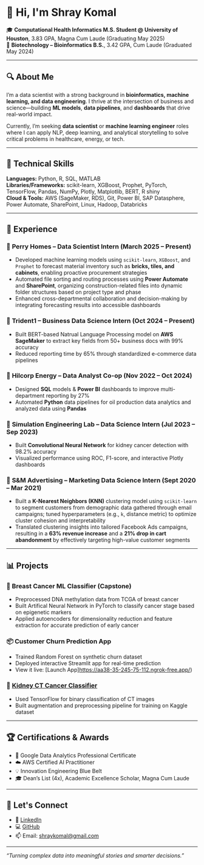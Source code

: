 # 👋 Hi, I'm Shray Komal

🎓 **Computational Health Informatics M.S. Student @ University of Houston**, 3.83 GPA,  Magna Cum Laude (Graduating May 2025)  
🧬 **Biotechnology – Bioinformatics B.S.**, 3.42 GPA,  Cum Laude (Graduated May 2024)

---

## 🔍 About Me

I’m a data scientist with a strong background in **bioinformatics, machine learning, and data engineering**. I thrive at the intersection of business and science—building **ML models**, **data pipelines**, and **dashboards** that drive real-world impact.

Currently, I’m seeking **data scientist** or **machine learning engineer** roles where I can apply NLP, deep learning, and analytical storytelling to solve critical problems in healthcare, energy, or tech.

---

## 🧠 Technical Skills

**Languages:** Python, R, SQL, MATLAB  
**Libraries/Frameworks:** scikit-learn, XGBoost, Prophet, PyTorch, TensorFlow, Pandas, NumPy, Plotly, Matplotlib, BERT, R shiny  
**Cloud & Tools:** AWS (SageMaker, RDS), Git, Power BI, SAP Datasphere, Power Automate, SharePoint, Linux, Hadoop, Databricks

---

## 💼 Experience

### 🔹 **Perry Homes – Data Scientist Intern** (March 2025 – Present)
- Developed machine learning models using `scikit-learn`, `XGBoost`, and `Prophet` to forecast material inventory such as **bricks, tiles, and cabinets**, enabling proactive procurement strategies
- Automated file sorting and routing processes using **Power Automate** and **SharePoint**, organizing construction-related files into dynamic folder structures based on project type and phase
- Enhanced cross-departmental collaboration and decision-making by integrating forecasting results into accessible dashboards

### 🔹 **Trident1 – Business Data Science Intern** (Oct 2024 – Present)
- Built BERT-based Natrual Language Processing model on **AWS SageMaker** to extract key fields from 50+ business docs with 99% accuracy
- Reduced reporting time by 65% through standardized e-commerce data pipelines

### 🔹 **Hilcorp Energy – Data Analyst Co-op** (Nov 2022 – Oct 2024)
- Designed **SQL** models & **Power BI** dashboards to improve multi-department reporting by 27%
- Automated **Python** data pipelines for oil production data analytics and analyzed data using **Pandas**

### 🔹 **Simulation Engineering Lab – Data Science Intern** (Jul 2023 – Sep 2023)
- Built **Convolutional Neural Network** for kidney cancer detection with 98.2% accuracy
- Visualized performance using ROC, F1-score, and interactive Plotly dashboards

### 🔹 **S&M Advertising – Marketing Data Science Intern** (Sept 2020 – Mar 2021)
- Built a **K-Nearest Neighbors (KNN)** clustering model using `scikit-learn` to segment customers from demographic data gathered through email campaigns; tuned hyperparameters (e.g., `k`, distance metric) to optimize cluster cohesion and interpretability  
- Translated clustering insights into tailored Facebook Ads campaigns, resulting in a **63% revenue increase** and a **21% drop in cart abandonment** by effectively targeting high-value customer segments

---

## 📊 Projects

### 🧪 Breast Cancer ML Classifier (Capstone)
- Preprocessed DNA methylation data from TCGA of breast cancer
- Built Artifical Neural Network in PyTorch to classify cancer stage based on epigenetic markers
- Applied autoencoders for dimensionality reduction and feature extraction for accurate prediction of early cancer

### 📦 Customer Churn Prediction App
- Trained Random Forest on synthetic churn dataset
- Deployed interactive Streamlit app for real-time prediction
- View it live: [Launch App]https://aa38-35-245-75-112.ngrok-free.app/)

### 🧬 [Kidney CT Cancer Classifier](https://github.com/shraykomal/kidney-cancer-cnn)
- Used TensorFlow for binary classification of CT images
- Built augmentation and preprocessing pipeline for training on Kaggle dataset

---

## 🏆 Certifications & Awards

- 📜 Google Data Analytics Professional Certificate  
- ☁️ AWS Certified AI Practitioner  
- 💡 Innovation Engineering Blue Belt  
- 🎓 Dean’s List (4x), Academic Excellence Scholar, Magna Cum Laude

---

## 🤝 Let's Connect

- 💼 [LinkedIn](https://linkedin.com/in/shraykomal)  
- 💻 [GitHub](https://github.com/shraykomal)  
- 📫 Email: shraykomal@gmail.com

---

_“Turning complex data into meaningful stories and smarter decisions.”_
